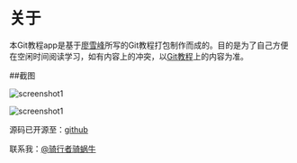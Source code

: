 关于
===========

本Git教程app是基于[廖雪峰](http://www.liaoxuefeng.com/wiki/0013739516305929606dd18361248578c67b8067c8c017b000 "")所写的Git教程打包制作而成的。目的是为了自己方便在空闲时间阅读学习，如有内容上的冲突，以[Git教程](http://www.liaoxuefeng.com/wiki/0013739516305929606dd18361248578c67b8067c8c017b000 "")上的内容为准。

##截图

![screenshot1](https://github.com/naiyu/GitTutorial/blob/master/screenshot/s1.png "")

![screenshot1](https://github.com/naiyu/GitTutorial/blob/master/screenshot/s2.png "")

源码已开源至：[github](https://github.com/naiyu/GitTutorial "")

联系我：[@骑行者骑蜗牛](http://weibo.com/coderyu0408 "")
